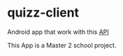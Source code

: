 # quizz-client

Android app that work with this [API](https://github.com/Nocturlab/quizz-server)

This App is a Master 2 school project.
